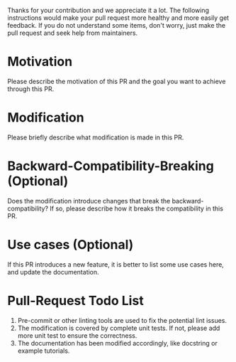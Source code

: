 Thanks for your contribution and we appreciate it a lot. The following instructions would make your pull request more healthy and more easily get feedback. If you do not understand some items, don't worry, just make the pull request and seek help from maintainers.

# Motivation
Please describe the motivation of this PR and the goal you want to achieve through this PR.

# Modification
Please briefly describe what modification is made in this PR.

# Backward-Compatibility-Breaking (Optional)
Does the modification introduce changes that break the backward-compatibility? If so, please describe how it breaks the compatibility in this PR.

# Use cases (Optional)
If this PR introduces a new feature, it is better to list some use cases here, and update the documentation.

# Pull-Request Todo List
1. Pre-commit or other linting tools are used to fix the potential lint issues.
2. The modification is covered by complete unit tests. If not, please add more unit test to ensure the correctness.
3. The documentation has been modified accordingly, like docstring or example tutorials.

